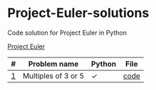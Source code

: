 # Project-Euler-solutions

Code solution for Project Euler in Python



[Project Euler](https://projecteuler.net)



| #                                       | Problem name        | Python  | File                             |
| --------------------------------------- | ------------------- | ------- | -------------------------------- |
| [1](https://projecteuler.net/problem=1) | Multiples of 3 or 5 | &check; | [code](python_solutions/p001.py) |
